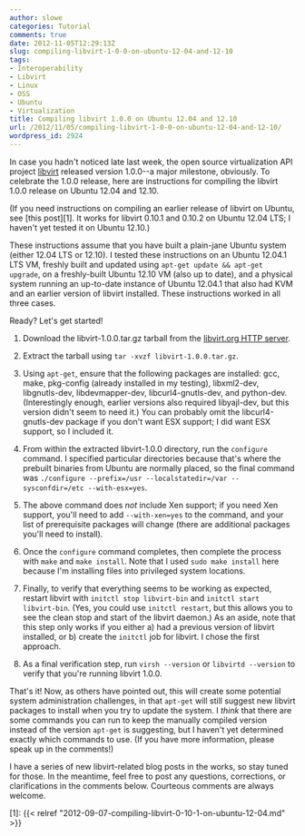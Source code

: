 ```yaml
---
author: slowe
categories: Tutorial
comments: true
date: 2012-11-05T12:29:13Z
slug: compiling-libvirt-1-0-0-on-ubuntu-12-04-and-12-10
tags:
- Interoperability
- Libvirt
- Linux
- OSS
- Ubuntu
- Virtualization
title: Compiling libvirt 1.0.0 on Ubuntu 12.04 and 12.10
url: /2012/11/05/compiling-libvirt-1-0-0-on-ubuntu-12-04-and-12-10/
wordpress_id: 2924
---
```


In case you hadn't noticed late last week, the open source virtualization API project [libvirt](http://libvirt.org) released version 1.0.0--a major milestone, obviously. To celebrate the 1.0.0 release, here are instructions for compiling the libvirt 1.0.0 release on Ubuntu 12.04 and 12.10.

(If you need instructions on compiling an earlier release of libvirt on Ubuntu, see [this post][1]. It works for libvirt 0.10.1 and 0.10.2 on Ubuntu 12.04 LTS; I haven't yet tested it on Ubuntu 12.10.)

These instructions assume that you have built a plain-jane Ubuntu system (either 12.04 LTS or 12.10). I tested these instructions on an Ubuntu 12.04.1 LTS VM, freshly built and updated using `apt-get update && apt-get upgrade`, on a freshly-built Ubuntu 12.10 VM (also up to date), and a physical system running an up-to-date instance of Ubuntu 12.04.1 that also had KVM and an earlier version of libvirt installed. These instructions worked in all three cases.

Ready? Let's get started!

1. Download the libvirt-1.0.0.tar.gz tarball from the [libvirt.org HTTP server](http://libvirt.org/sources/).

2. Extract the tarball using `tar -xvzf libvirt-1.0.0.tar.gz`.

3. Using `apt-get`, ensure that the following packages are installed: gcc, make, pkg-config (already installed in my testing), libxml2-dev, libgnutls-dev, libdevmapper-dev, libcurl4-gnutls-dev, and python-dev. (Interestingly enough, earlier versions also required libyajl-dev, but this version didn't seem to need it.) You can probably omit the libcurl4-gnutls-dev package if you don't want ESX support; I did want ESX support, so I included it.

4. From within the extracted libvirt-1.0.0 directory, run the `configure` command. I specified particular directories because that's where the prebuilt binaries from Ubuntu are normally placed, so the final command was `./configure --prefix=/usr --localstatedir=/var --sysconfdir=/etc --with-esx=yes`.

5. The above command does _not_ include Xen support; if you need Xen support, you'll need to add `--with-xen=yes` to the command, and your list of prerequisite packages will change (there are additional packages you'll need to install).

6. Once the `configure` command completes, then complete the process with `make` and `make install`. Note that I used `sudo make install` here because I'm installing files into privileged system locations.

7. Finally, to verify that everything seems to be working as expected, restart libvirt with `initctl stop libvirt-bin` and `initctl start libvirt-bin`. (Yes, you could use `initctl restart`, but this allows you to see the clean stop and start of the libvirt daemon.) As an aside, note that this step only works if you either a) had a previous version of libvirt installed, or b) create the `initctl` job for libvirt. I chose the first approach.

8. As a final verification step, run `virsh --version` or `libvirtd --version` to verify that you're running libvirt 1.0.0.

That's it! Now, as others have pointed out, this will create some potential system administration challenges, in that `apt-get` will still suggest new libvirt packages to install when you try to update the system. I _think_ that there are some commands you can run to keep the manually compiled version instead of the version `apt-get` is suggesting, but I haven't yet determined exactly which commands to use. (If you have more information, please speak up in the comments!)

I have a series of new libvirt-related blog posts in the works, so stay tuned for those. In the meantime, feel free to post any questions, corrections, or clarifications in the comments below. Courteous comments are always welcome.

[1]: {{< relref "2012-09-07-compiling-libvirt-0-10-1-on-ubuntu-12-04.md" >}}
